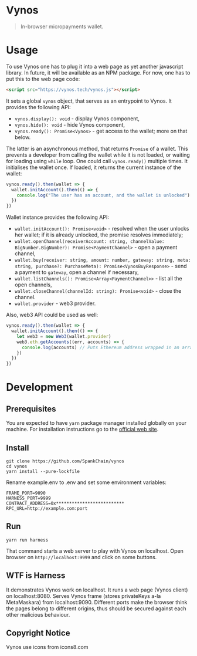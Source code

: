 # Vynos

> In-browser micropayments wallet.


# Usage

To use Vynos one has to plug it into a web page as yet another javascript library. In future, it will be available as an NPM package.
For now, one has to put this to the web page code:

```html
<script src="https://vynos.tech/vynos.js"></script>
```

It sets a global `vynos` object, that serves as an entrypoint to Vynos. It provides the following API:

* `vynos.display(): void` - display Vynos component,
* `vynos.hide(): void` - hide Vynos component,
* `vynos.ready(): Promise<Vynos>` - get access to the wallet; more on that below.

The latter is an asynchronous method, that returns `Promise` of a wallet. This prevents a developer from
calling the wallet while it is not loaded, or waiting for loading using `while` loop.
One could call `vynos.ready()` multiple times. It initialises the wallet once. If loaded, it returns the current
instance of the wallet:

```javascript
vynos.ready().then(wallet => {
  wallet.initAccount().then(() => {
    console.log("The user has an account, and the wallet is unlocked")
  })
})
``` 

Wallet instance provides the following API:

* `wallet.initAccount(): Promise<void>` - resolved when the user unlocks her wallet; if it is already unlocked, the promise resolves immediately;
* `wallet.openChannel(receiverAccount: string, channelValue: BigNumber.BigNumber): Promise<PaymentChannel>` - open a payment channel,
* `wallet.buy(receiver: string, amount: number, gateway: string, meta: string, purchase?: PurchaseMeta): Promise<VynosBuyResponse>` - send a payment to `gateway`, open a channel if necessary,
* `wallet.listChannels(): Promise<Array<PaymentChannel>>` - list all the open channels,
* `wallet.closeChannel(channelId: string): Promise<void>` - close the channel.
* `wallet.provider` - web3 provider.

Also, web3 API could be used as well:

```javascript
vynos.ready().then(wallet => {
  wallet.initAccount().then(() => {
    let web3 = new Web3(wallet.provider)
    web3.eth.getAccounts((err, accounts) => {
      console.log(accounts) // Puts Ethereum address wrapped in an array.
    })
  })
})
``` 

# Development

## Prerequisites

You are expected to have `yarn` package manager installed globally on your machine.
For installation instructions go to the [official web site](https://yarnpkg.com/en/docs/install).

## Install

```
git clone https://github.com/SpankChain/vynos
cd vynos
yarn install --pure-lockfile
```

Rename example.env to .env and set some environment variables:
```
FRAME_PORT=9090
HARNESS_PORT=9999
CONTRACT_ADDRESS=0x**************************
RPC_URL=http://example.com:port
```

## Run
```
yarn run harness
```
That command starts a web server to play with Vynos on localhost.
Open browser on `http://localhost:9999` and click on some buttons.

## WTF is Harness
It demonstrates Vynos work on localhost. It runs a web page (Vynos client) on localhost:8080.
Serves Vynos frame (stores privateKeys a-la MetaMaskara) from localhost:9090. Different ports
make the browser think the pages belong to different origins, thus should be secured
against each other malicious behaviour.

## Copyright Notice
Vynos use icons from icons8.com
